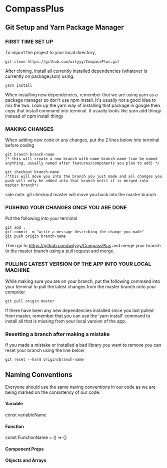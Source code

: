 # CompassPlus

## Git Setup and Yarn Package Manager

### FIRST TIME SET UP

To import the project to your local directory, 

	git clone https://github.com/wilyyy/CompassPlus.git

After cloning, install all currently installed dependencies (whatever is currently on package.json) using:

	yarn install

When installing new dependencies, remember that we are using yarn as a package manager so don't use npm install. 
It's usually not a good idea to mix the two.
Look up the yarn way of installing that package in google then copy that install command into terminal.
It usually looks like yarn add thingy instead of npm install thingy
		
		
### MAKING CHANGES

When adding new code or any changes, put the 2 lines below into terminal before coding

	git branch branch-name  
	/* this will create a new branch with name branch-name (can be named anything, usually named after features/components you plan to add) */

	git checkout branch-name
	/*this will move you into the branch you just made and all changes you push will only be added into that branch until it is merged into master branch*/

side note: git checkout master will move you back into the master branch


### PUSHING YOUR CHANGES ONCE YOU ARE DONE

Put the following into your terminal

	git add .
	git commit -m "write a message describing the change you made"
	git push origin branch-name
			
Then go to https://github.com/wilyyy/CompassPlus and merge your branch to the master branch using a pull request and merge.

### PULLING LATEST VERSION OF THE APP INTO YOUR LOCAL MACHINE

While making sure you are on your branch, put the following command into your terminal to pull the latest changes from the master branch onto your computer
		
	git pull origin master

If there have been any new dependencies installed since you last pulled from master, remember that you can use the 'yarn install' command to install all that is missing from your local version of the app.

### Resetting a branch after making a mistake
If you made a mistake or installed a bad library you want to remove you can reset your branch using the line below

	git reset --hard origin/branch-name

## Naming Conventions
Everyone should use the same naving conventions in our code as we are being marked on the consistency of our code.

#### Variable
const variableName

#### Function
const FunctionName = () => {}

#### Component Props

#### Objects and Arrays
